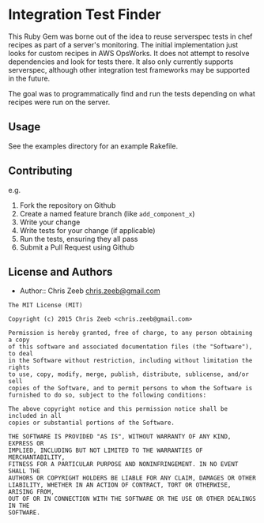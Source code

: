 # Integration Test Finder

This Ruby Gem was borne out of the idea to reuse serverspec tests in chef recipes as part of a server's monitoring.  The initial implementation just looks for custom recipes in AWS OpsWorks.  It does not attempt to resolve dependencies and look for tests there.  It also only currently supports serverspec, although other integration test frameworks may be supported in the future.

The goal was to programmatically find and run the tests depending on what recipes were run on the server.

## Usage

See the examples directory for an example Rakefile.

## Contributing

e.g.
1. Fork the repository on Github
2. Create a named feature branch (like `add_component_x`)
3. Write your change
4. Write tests for your change (if applicable)
5. Run the tests, ensuring they all pass
6. Submit a Pull Request using Github

## License and Authors

* Author:: Chris Zeeb <chris.zeeb@gmail.com>

```text
The MIT License (MIT)

Copyright (c) 2015 Chris Zeeb <chris.zeeb@gmail.com>

Permission is hereby granted, free of charge, to any person obtaining a copy
of this software and associated documentation files (the "Software"), to deal
in the Software without restriction, including without limitation the rights
to use, copy, modify, merge, publish, distribute, sublicense, and/or sell
copies of the Software, and to permit persons to whom the Software is
furnished to do so, subject to the following conditions:

The above copyright notice and this permission notice shall be included in all
copies or substantial portions of the Software.

THE SOFTWARE IS PROVIDED "AS IS", WITHOUT WARRANTY OF ANY KIND, EXPRESS OR
IMPLIED, INCLUDING BUT NOT LIMITED TO THE WARRANTIES OF MERCHANTABILITY,
FITNESS FOR A PARTICULAR PURPOSE AND NONINFRINGEMENT. IN NO EVENT SHALL THE
AUTHORS OR COPYRIGHT HOLDERS BE LIABLE FOR ANY CLAIM, DAMAGES OR OTHER
LIABILITY, WHETHER IN AN ACTION OF CONTRACT, TORT OR OTHERWISE, ARISING FROM,
OUT OF OR IN CONNECTION WITH THE SOFTWARE OR THE USE OR OTHER DEALINGS IN THE
SOFTWARE.
```
